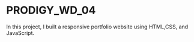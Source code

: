 # PRODIGY_WD_04
In this project, I built a responsive portfolio website using HTML,CSS, and JavaScript. 
